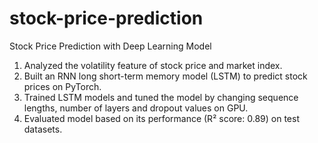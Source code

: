 # stock-price-prediction
Stock Price Prediction with Deep Learning Model

1. Analyzed the volatility feature of stock price and market index.
2. Built an RNN long short-term memory model (LSTM) to predict stock prices on PyTorch.
3. Trained LSTM models and tuned the model by changing sequence lengths, number of layers and dropout values on GPU. 
4. Evaluated model based on its performance (R² score: 0.89) on test datasets.
